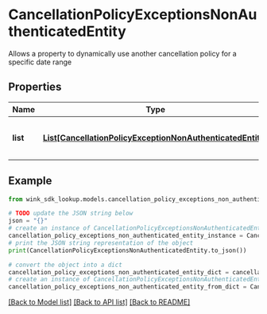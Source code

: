 # CancellationPolicyExceptionsNonAuthenticatedEntity

Allows a property to dynamically use another cancellation policy for a specific date range

## Properties

Name | Type | Description | Notes
------------ | ------------- | ------------- | -------------
**list** | [**List[CancellationPolicyExceptionNonAuthenticatedEntity]**](CancellationPolicyExceptionNonAuthenticatedEntity.md) | List of cancellation policy exceptions | 

## Example

```python
from wink_sdk_lookup.models.cancellation_policy_exceptions_non_authenticated_entity import CancellationPolicyExceptionsNonAuthenticatedEntity

# TODO update the JSON string below
json = "{}"
# create an instance of CancellationPolicyExceptionsNonAuthenticatedEntity from a JSON string
cancellation_policy_exceptions_non_authenticated_entity_instance = CancellationPolicyExceptionsNonAuthenticatedEntity.from_json(json)
# print the JSON string representation of the object
print(CancellationPolicyExceptionsNonAuthenticatedEntity.to_json())

# convert the object into a dict
cancellation_policy_exceptions_non_authenticated_entity_dict = cancellation_policy_exceptions_non_authenticated_entity_instance.to_dict()
# create an instance of CancellationPolicyExceptionsNonAuthenticatedEntity from a dict
cancellation_policy_exceptions_non_authenticated_entity_from_dict = CancellationPolicyExceptionsNonAuthenticatedEntity.from_dict(cancellation_policy_exceptions_non_authenticated_entity_dict)
```
[[Back to Model list]](../README.md#documentation-for-models) [[Back to API list]](../README.md#documentation-for-api-endpoints) [[Back to README]](../README.md)



